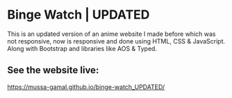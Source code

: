 # Binge Watch | UPDATED
This is an updated version of an anime website I made before which was not responsive, now is responsive and done using HTML, CSS &amp; JavaScript. Along with Bootstrap and libraries like AOS &amp; Typed.
## See the website live: 
https://mussa-gamal.github.io/binge-watch_UPDATED/

